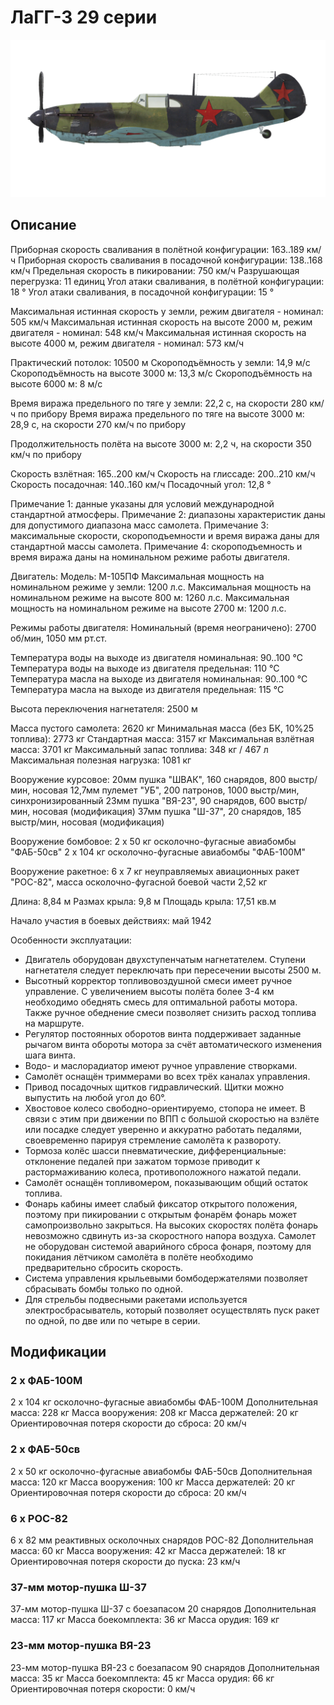 # ЛаГГ-3 29 серии

![lagg3s29](../images/lagg3s29.png)

## Описание

Приборная скорость сваливания в полётной конфигурации: 163..189 км/ч
Приборная скорость сваливания в посадочной конфигурации: 138..168 км/ч
Предельная скорость в пикировании: 750 км/ч
Разрушающая перегрузка: 11 единиц
Угол атаки сваливания, в полётной конфигурации: 18 °
Угол атаки сваливания, в посадочной конфигурации: 15 °

Максимальная истинная скорость у земли, режим двигателя - номинал: 505 км/ч
Максимальная истинная скорость на высоте 2000 м, режим двигателя - номинал: 548 км/ч
Максимальная истинная скорость на высоте 4000 м, режим двигателя - номинал: 573 км/ч

Практический потолок: 10500 м
Скороподъёмность у земли: 14,9 м/с
Скороподъёмность на высоте 3000 м: 13,3 м/с
Скороподъёмность на высоте 6000 м: 8 м/с

Время виража предельного по тяге у земли: 22,2 с, на скорости 280 км/ч по прибору
Время виража предельного по тяге на высоте 3000 м: 28,9 с, на скорости 270 км/ч по прибору

Продолжительность полёта на высоте 3000 м: 2,2 ч, на скорости 350 км/ч по прибору

Скорость взлётная: 165..200 км/ч
Скорость на глиссаде: 200..210 км/ч
Скорость посадочная: 140..160 км/ч
Посадочный угол: 12,8 °

Примечание 1: данные указаны для условий международной стандартной атмосферы.
Примечание 2: диапазоны характеристик даны для допустимого диапазона масс самолета.
Примечание 3: максимальные скорости, скороподъемности и время виража даны для стандартной массы самолета.
Примечание 4: скороподъемность и время виража даны на номинальном режиме работы двигателя.

Двигатель:
Модель: М-105ПФ
Максимальная мощность на номинальном режиме у земли: 1200 л.с.
Максимальная мощность на номинальном режиме на высоте 800 м: 1260 л.с.
Максимальная мощность на номинальном режиме на высоте 2700 м: 1200 л.с.

Режимы работы двигателя:
Номинальный (время неограничено): 2700 об/мин, 1050 мм рт.ст.

Температура воды на выходе из двигателя номинальная: 90..100 °С
Температура воды на выходе из двигателя предельная: 110 °С
Температура масла на выходе из двигателя номинальная: 90..100 °С
Температура масла на выходе из двигателя предельная: 115 °С

Высота переключения нагнетателя: 2500 м

Масса пустого самолета: 2620 кг
Минимальная масса (без БК, 10%25 топлива): 2773 кг
Стандартная масса: 3157 кг
Максимальная взлётная масса: 3701 кг
Максимальный запас топлива: 348 кг / 467 л
Максимальная полезная нагрузка: 1081 кг

Вооружение курсовое:
20мм пушка "ШВАК", 160 снарядов, 800 выстр/мин, носовая
12,7мм пулемет "УБ", 200 патронов, 1000 выстр/мин, синхронизированный
23мм пушка "ВЯ-23", 90 снарядов, 600 выстр/мин, носовая (модификация)
37мм пушка "Ш-37", 20 снарядов, 185 выстр/мин, носовая (модификация)

Вооружение бомбовое:
2 x 50 кг осколочно-фугасные авиабомбы "ФАБ-50св"
2 x 104 кг осколочно-фугасные авиабомбы "ФАБ-100М"

Вооружение ракетное:
6 x 7 кг неуправляемых авиационных ракет "РОС-82", масса осколочно-фугасной боевой части 2,52 кг

Длина: 8,84 м
Размах крыла: 9,8 м
Площадь крыла: 17,51 кв.м

Начало участия в боевых действиях: май 1942

Особенности эксплуатации:
- Двигатель оборудован двухступенчатым нагнетателем. Ступени нагнетателя следует переключать при пересечении высоты 2500 м.
- Высотный корректор топливовоздушной смеси имеет ручное управление. С увеличением высоты полёта более 3-4 км необходимо обеднять смесь для оптимальной работы мотора. Также ручное обеднение смеси позволяет снизить расход топлива на маршруте.
- Регулятор постоянных оборотов винта поддерживает заданные рычагом винта обороты мотора за счёт автоматического изменения шага винта.
- Водо- и маслорадиатор имеют ручное управление створками.
- Самолёт оснащён триммерами во всех трёх каналах управления.
- Привод посадочных щитков гидравлический. Щитки можно выпустить на любой угол до 60°.
- Хвостовое колесо свободно-ориентируемо, стопора не имеет. В связи с этим при движении по ВПП с большой скоростью на взлёте или посадке следует уверенно и аккуратно работать педалями, своевременно парируя стремление самолёта к развороту.
- Тормоза колёс шасси пневматические, дифференциальные: отклонение педалей при зажатом тормозе приводит к растормаживанию колеса, противоположного нажатой педали.
- Самолёт оснащён топливомером, показывающим общий остаток топлива.
- Фонарь кабины имеет слабый фиксатор открытого положения, поэтому при пикировании с открытым фонарём фонарь может самопроизвольно закрыться. На высоких скоростях полёта фонарь невозможно сдвинуть из-за скоростного напора воздуха. Самолет не оборудован системой аварийного сброса фонаря, поэтому для покидания лётчиком самолёта в полёте необходимо предварительно сбросить скорость.
- Система управления крыльевыми бомбодержателями позволяет сбрасывать бомбы только по одной.
- Для стрельбы подвесными ракетами используется электросбрасыватель, который позволяет осуществлять пуск ракет по одной, по две или по четыре в серии.

## Модификации


### 2 х ФАБ-100М

2 x 104 кг осколочно-фугасные авиабомбы ФАБ-100М
Дополнительная масса: 228 кг
Масса вооружения: 208 кг
Масса держателей: 20 кг
Ориентировочная потеря скорости до сброса: 20 км/ч


### 2 х ФАБ-50св

2 x 50 кг осколочно-фугасные авиабомбы ФАБ-50св
Дополнительная масса: 120 кг
Масса вооружения: 100 кг
Масса держателей: 20 кг
Ориентировочная потеря скорости до сброса: 20 км/ч


### 6 х РОС-82

6 x 82 мм реактивных осколочных снарядов РОС-82
Дополнительная масса: 60 кг
Масса вооружения: 42 кг
Масса держателей: 18 кг
Ориентировочная потеря скорости до пуска: 23 км/ч


### 37-мм мотор-пушка Ш-37

37-мм мотор-пушка Ш-37 с боезапасом 20 снарядов
Дополнительная масса: 117 кг
Масса боекомплекта: 36 кг
Масса орудия: 169 кг


### 23-мм мотор-пушка ВЯ-23

23-мм мотор-пушка ВЯ-23 с боезапасом 90 снарядов
Дополнительная масса: 35 кг
Масса боекомплекта: 45 кг
Масса орудия: 66 кг
Ориентировочная потеря скорости: 0 км/ч